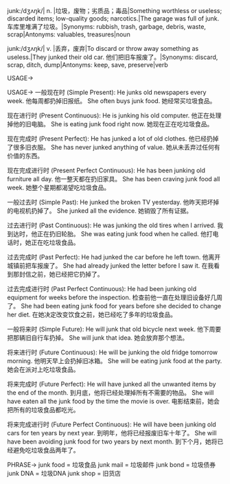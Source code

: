 junk:/dʒʌŋk/| n. |垃圾，废物；劣质品；毒品|Something worthless or useless; discarded items; low-quality goods; narcotics.|The garage was full of junk. 车库里堆满了垃圾。|Synonyms: rubbish, trash, garbage, debris, waste, scrap|Antonyms: valuables, treasures|noun

junk:/dʒʌŋk/| v. |丢弃，废弃|To discard or throw away something as useless.|They junked their old car. 他们把旧车报废了。|Synonyms: discard, scrap, ditch, dump|Antonyms: keep, save, preserve|verb

USAGE->

USAGE->
一般现在时 (Simple Present):
He junks old newspapers every week.  他每周都扔掉旧报纸。
She often buys junk food. 她经常买垃圾食品。


现在进行时 (Present Continuous):
He is junking his old computer. 他正在处理掉他的旧电脑。
She is eating junk food right now. 她现在正在吃垃圾食品。


现在完成时 (Present Perfect):
He has junked a lot of old clothes. 他已经扔掉了很多旧衣服。
She has never junked anything of value. 她从未丢弃过任何有价值的东西。


现在完成进行时 (Present Perfect Continuous):
He has been junking old furniture all day. 他一整天都在扔旧家具。
She has been craving junk food all week. 她整个星期都渴望吃垃圾食品。


一般过去时 (Simple Past):
He junked the broken TV yesterday. 他昨天把坏掉的电视机扔掉了。
She junked all the evidence. 她销毁了所有证据。


过去进行时 (Past Continuous):
He was junking the old tires when I arrived. 我到达时，他正在扔旧轮胎。
She was eating junk food when he called. 他打电话时，她正在吃垃圾食品。


过去完成时 (Past Perfect):
He had junked the car before he left town. 他离开城镇前把车报废了。
She had already junked the letter before I saw it. 在我看到那封信之前，她已经把它扔掉了。


过去完成进行时 (Past Perfect Continuous):
He had been junking old equipment for weeks before the inspection. 检查前他一直在处理旧设备好几周了。
She had been eating junk food for years before she decided to change her diet.  在她决定改变饮食之前，她已经吃了多年的垃圾食品。


一般将来时 (Simple Future):
He will junk that old bicycle next week.  他下周要把那辆旧自行车扔掉。
She will junk that idea. 她会放弃那个想法。


将来进行时 (Future Continuous):
He will be junking the old fridge tomorrow morning. 他明天早上会扔掉旧冰箱。
She will be eating junk food at the party.  她会在派对上吃垃圾食品。


将来完成时 (Future Perfect):
He will have junked all the unwanted items by the end of the month. 到月底，他将已经处理掉所有不需要的物品。
She will have eaten all the junk food by the time the movie is over. 电影结束前，她会把所有的垃圾食品都吃光。


将来完成进行时 (Future Perfect Continuous):
He will have been junking old cars for ten years by next year. 到明年，他将已经报废旧车十年了。
She will have been avoiding junk food for two years by next month. 到下个月，她将已经避免吃垃圾食品两年了。




PHRASE->
junk food = 垃圾食品
junk mail = 垃圾邮件
junk bond = 垃圾债券
junk DNA =  垃圾DNA
junk shop =  旧货店
